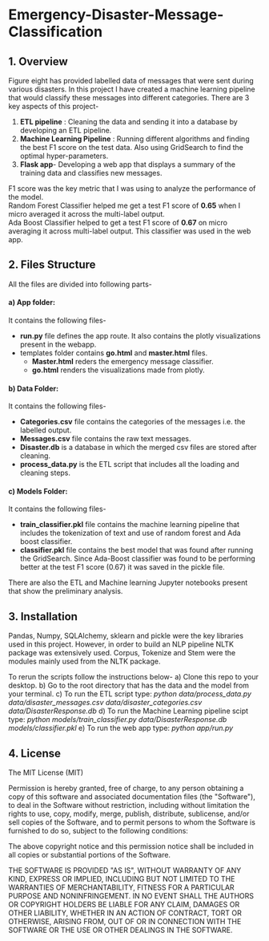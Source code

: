 # Emergency-Disaster-Message-Classification
## 1. Overview
Figure eight has provided labelled data of messages that were sent during various disasters. In this project I have created a machine learning pipeline that would classify these messages into different categories. There are 3 key aspects of this project-
1) **ETL pipeline** : Cleaning the data and sending it into a database by developing an ETL pipeline.
2) **Machine Learning Pipeline** : Running different algorithms and finding the best F1 score on the test data. Also using GridSearch to find the optimal hyper-parameters.
3) **Flask app**- Developing a web app that displays a summary of the training data and classifies new messages.

F1 score was the key metric that I was using to analyze the performance of the model. <br>
Random Forest Classifier helped me get a test F1 score of **0.65** when I micro averaged it across the multi-label output. <br>
Ada Boost Classifier helped to get a test F1 score of **0.67** on micro averaging it across multi-label output. This classifier was used in the web app.

## 2. Files Structure
All the files are divided into following parts-
#### a) App folder:
It contains the following files-
- **run.py** file defines the app route. It also contains the plotly visualizations present in the webapp.
- templates folder contains **go.html** and **master.html** files. 
    - **Master.html** reders the emergency message classifier.
    - **go.html** renders the visualizations made from plotly.

#### b) Data Folder:
It contains the following files-
- **Categories.csv** file contains the categories of the messages i.e. the labelled output.
- **Messages.csv** file contains the raw text messages.
- **Disaster.db** is a database in which the merged csv files are stored after cleaning.
- **process_data.py** is the ETL script that includes all the loading and cleaning steps.

#### c) Models Folder:
It contains the following files-
- **train_classifier.pkl** file contains the machine learning pipeline that includes the tokenization of text and use of random forest and Ada boost classifier. 
- **classifier.pkl** file contains the best model that was found after running the GridSearch. Since Ada-Boost classifier was found to be performing better at the test F1 score (0.67) it was saved in the pickle file.

There are also the ETL and Machine learning Jupyter notebooks present that show the preliminary analysis.

## 3. Installation
Pandas, Numpy, SQLAlchemy, sklearn and pickle were the key libraries used in this project. However, in order to build an NLP pipeline NLTK package was extensively used.
Corpus, Tokenize and Stem were the modules mainly used from the NLTK package.

To rerun the scripts follow the instructions below-
a) Clone this repo to your desktop.
b) Go to the root directory that has the data and the model from your terminal.
c) To run the ETL script type: *python data/process_data.py data/disaster_messages.csv data/disaster_categories.csv data/DisasterResponse.db*
d) To run the Machine Learning pipeline scipt type: *python models/train_classifier.py data/DisasterResponse.db models/classifier.pkl*
e) To run the web app type: *python app/run.py*

## 4. License
The MIT License (MIT)

Permission is hereby granted, free of charge, to any person obtaining a copy of this software and associated documentation files (the "Software"), to deal in the Software without restriction, including without limitation the rights to use, copy, modify, merge, publish, distribute, sublicense, and/or sell copies of the Software, and to permit persons to whom the Software is furnished to do so, subject to the following conditions:

The above copyright notice and this permission notice shall be included in all copies or substantial portions of the Software.

THE SOFTWARE IS PROVIDED "AS IS", WITHOUT WARRANTY OF ANY KIND, EXPRESS OR IMPLIED, INCLUDING BUT NOT LIMITED TO THE WARRANTIES OF MERCHANTABILITY, FITNESS FOR A PARTICULAR PURPOSE AND NONINFRINGEMENT. IN NO EVENT SHALL THE AUTHORS OR COPYRIGHT HOLDERS BE LIABLE FOR ANY CLAIM, DAMAGES OR OTHER LIABILITY, WHETHER IN AN ACTION OF CONTRACT, TORT OR OTHERWISE, ARISING FROM, OUT OF OR IN CONNECTION WITH THE SOFTWARE OR THE USE OR OTHER DEALINGS IN THE SOFTWARE.
